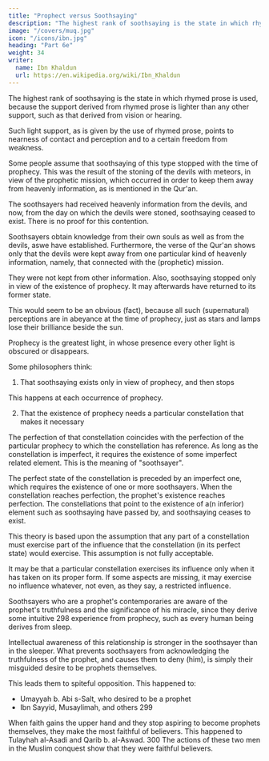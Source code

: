 ```yaml
---
title: "Prophect versus Soothsaying"
description: "The highest rank of soothsaying is the state in which rhymed prose is used"
image: "/covers/muq.jpg"
icon: "/icons/ibn.jpg"
heading: "Part 6e"
weight: 34
writer:
  name: Ibn Khaldun
  url: https://en.wikipedia.org/wiki/Ibn_Khaldun
---
```




The highest rank of soothsaying is the state in which rhymed prose is used, because the support derived from rhymed prose is lighter than any other support, such as that derived from vision or hearing. 

Such light support, as is given by the use of rhymed prose, points to nearness of contact and perception and to a certain freedom from weakness.

Some people assume that soothsaying of this type stopped with the time of prophecy. This was the result of the stoning of the devils with meteors, in view of the prophetic mission, which occurred in order to keep them away from heavenly information, as is mentioned in the Qur'an. 

<!-- 295  -->

The soothsayers had received heavenly information from the devils, and now, from the day on which the devils were stoned, soothsaying ceased to exist. There is no proof for this contention.

Soothsayers obtain knowledge from their own souls as well as from the devils, aswe have established. Furthermore, the verse of the Qur'an shows only that the devils were kept away from one particular kind of heavenly information, namely, that connected with the (prophetic) mission. 

They were not kept from other information. Also, soothsaying stopped only in view of the existence of prophecy. It may
afterwards have returned to its former state. 

This would seem to be an obvious (fact), because all such (supernatural) perceptions are in abeyance at the time of prophecy, just as stars and lamps lose their brilliance beside the sun. 

Prophecy is the greatest light, in whose presence every other light is obscured or disappears.

Some philosophers think:

1. That soothsaying exists only in view of prophecy, and then stops

This happens at each occurrence of prophecy.

2. That the existence of prophecy needs a particular constellation that makes it necessary

The perfection of that constellation coincides with the perfection of the particular prophecy to which the constellation has reference. As long as the constellation is imperfect, it requires the existence of some imperfect related element. This is the meaning of "soothsayer". 

The perfect state of the constellation is preceded by an imperfect one, which requires the existence of one or more soothsayers. When the constellation reaches perfection, the prophet's existence reaches perfection. The constellations that point to the existence of a(n inferior) element such as soothsaying have passed by, and soothsaying ceases to exist.

This theory is based upon the assumption that any part of a constellation must exercise part of the influence that the constellation (in its perfect state) would exercise. This assumption is not fully acceptable.

It may be that a particular constellation exercises its influence only when it has taken on its proper form. If some aspects are missing, it may exercise no influence whatever, not even, as they say, a restricted influence.

Soothsayers who are a prophet's contemporaries are aware of the prophet's truthfulness and the significance of his miracle, since they derive some intuitive 298 experience from prophecy, such as every human being derives from sleep.

Intellectual awareness of this relationship is stronger in the soothsayer than in the sleeper. What prevents soothsayers from acknowledging the truthfulness of the prophet, and causes them to deny (him), is simply their misguided desire to be prophets themselves. 

This leads them to spiteful opposition. This happened to:
- Umayyah b. Abi s-Salt, who desired to be a prophet
- Ibn Sayyid, Musaylimah, and others 299 

When faith gains the upper hand and they stop aspiring to become prophets themselves, they make the most faithful of believers. This happened to Tulayhah al-Asadi and Qarib b. al-Aswad. 300 The actions of these two
men in the Muslim conquest show that they were faithful believers.

